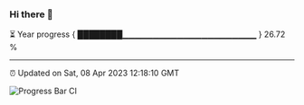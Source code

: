 ### Hi there 👋

⏳ Year progress { ████████▁▁▁▁▁▁▁▁▁▁▁▁▁▁▁▁▁▁▁▁▁▁ } 26.72 %

---

⏰ Updated on Sat, 08 Apr 2023 12:18:10 GMT

![Progress Bar CI](https://github.com/liununu/liununu/workflows/Progress%20Bar%20CI/badge.svg)
